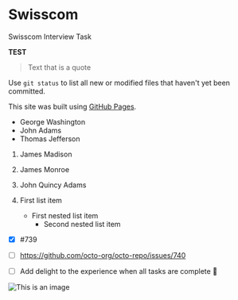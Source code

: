 # Swisscom
Swisscom Interview Task

**TEST**
> Text that is a quote


Use `git status` to list all new or modified files that haven't yet been committed.

This site was built using [GitHub Pages](https://pages.github.com/).


- George Washington
- John Adams
- Thomas Jefferson



1. James Madison
2. James Monroe
3. John Quincy Adams



1. First list item
   - First nested list item
     - Second nested list item





- [x] #739
- [ ] https://github.com/octo-org/octo-repo/issues/740
- [ ] Add delight to the experience when all tasks are complete :tada:











![This is an image](https://myoctocat.com/assets/images/base-octocat.svg)

